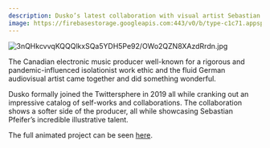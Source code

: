```yaml
---
description: Dusko’s latest collaboration with visual artist Sebastian Pfeifer is a perfect blend of gruesome and tasty
image: https://firebasestorage.googleapis.com:443/v0/b/type-c1c71.appspot.com/o/3nQHkcvvqKQQQlkxSQa5YDH5Pe92%2FOWo2QZN8XAzdRrdn.jpg?alt=media&token=3e4e56b8-ffd0-4fae-ae2e-3690772c1231
---
```


![3nQHkcvvqKQQQlkxSQa5YDH5Pe92/OWo2QZN8XAzdRrdn.jpg](https://firebasestorage.googleapis.com:443/v0/b/type-c1c71.appspot.com/o/3nQHkcvvqKQQQlkxSQa5YDH5Pe92%2FOWo2QZN8XAzdRrdn.jpg?alt=media&token=3e4e56b8-ffd0-4fae-ae2e-3690772c1231)

The Canadian electronic music producer well-known for a rigorous and pandemic-influenced isolationist work ethic and the fluid German audiovisual artist came together and did something wonderful.

Dusko formally joined the Twittersphere in 2019 all while cranking out an impressive catalog of self-works and collaborations. 
The collaboration shows a softer side of the producer, all while showcasing Sebastian Pfeifer’s incredible illustrative talent.

The full animated project can be seen [here](https://everfresh-design.de/rainbow-vision).